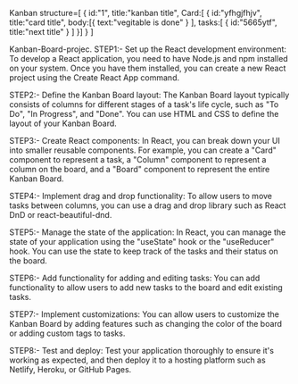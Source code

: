 Kanban structure=[
    {
        id:"1",
        title:"kanban title",
        Card:[
            {
            id:"yfhgjfhjv",
            title:"card title",
            body:[{
                text:"vegitable is done"
            }
        ],
            tasks:[
                {
                id:"5665ytf",
                title:"next title"
            }
        ]
        }]
    }
]

Kanban-Board-projec.
STEP1:- Set up the React development environment: To develop a React application, you need to have Node.js and npm installed on your system. Once you have them installed, you can create a new React project using the Create React App command.

STEP2:- Define the Kanban Board layout: The Kanban Board layout typically consists of columns for different stages of a task's life cycle, such as "To Do", "In Progress", and "Done". You can use HTML and CSS to define the layout of your Kanban Board.

STEP3:- Create React components: In React, you can break down your UI into smaller reusable components. For example, you can create a "Card" component to represent a task, a "Column" component to represent a column on the board, and a "Board" component to represent the entire Kanban Board.

STEP4:- Implement drag and drop functionality: To allow users to move tasks between columns, you can use a drag and drop library such as React DnD or react-beautiful-dnd.

STEP5:- Manage the state of the application: In React, you can manage the state of your application using the "useState" hook or the "useReducer" hook. You can use the state to keep track of the tasks and their status on the board.

STEP6:- Add functionality for adding and editing tasks: You can add functionality to allow users to add new tasks to the board and edit existing tasks.

STEP7:- Implement customizations: You can allow users to customize the Kanban Board by adding features such as changing the color of the board or adding custom tags to tasks.

STEP8:- Test and deploy: Test your application thoroughly to ensure it's working as expected, and then deploy it to a hosting platform such as Netlify, Heroku, or GitHub Pages.